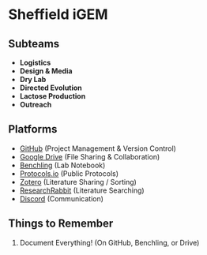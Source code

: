 # Sheffield iGEM

## Subteams
  - **Logistics**
  - **Design & Media**
  - **Dry Lab**
  - **Directed Evolution**
  - **Lactose Production**
  - **Outreach**

## Platforms
  - [GitHub](https://github.com/Sheffield-iGE) (Project Management & Version Control)
  - [Google Drive](https://drive.google.com/drive/folders/1sD1bD9UrkkSGeveWWOakBoRYhV-_1F-S?usp=sharing) (File Sharing & Collaboration)
  - [Benchling](https://benchling.com/organizations/sheffield-igem-org/projects) (Lab Notebook)
  - [Protocols.io](https://www.protocols.io/workspaces/sheffield-igem1) (Public Protocols)
  - [Zotero](https://www.zotero.org/groups/4721131/sheffield_igem) (Literature Sharing / Sorting)
  - [ResearchRabbit](https://www.researchrabbitapp.com/) (Literature Searching)
  - [Discord](https://discord.com/) (Communication)

## Things to Remember
  1. Document Everything! (On GitHub, Benchling, or Drive)
